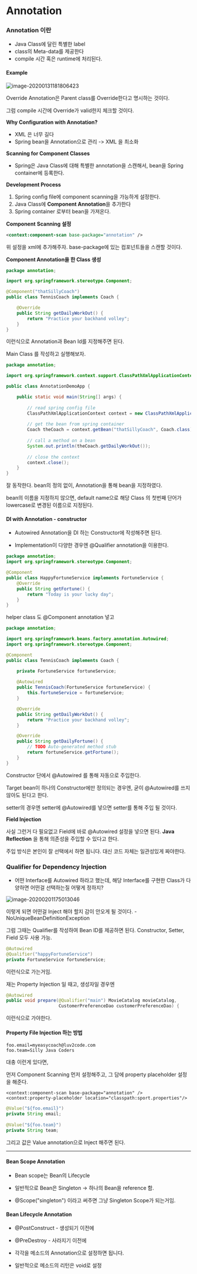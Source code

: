 # Annotation



### Annotation 이란

- Java Class에 달린 특별한 label
- class의 Meta-data를 제공한다
- compile 시간 혹은 runtime에 처리된다.



#### Example



![image-20200131181806423](images/image-20200131181806423.png)



Override Annotation은 Parent class를 Override한다고 명시하는 것이다.

그럼 compile 시간에 Override가 valid한지 체크할 것이다.



**Why Configuration with Annotation?**

- XML 은 너무 길다
- Spring bean을 Annotation으로 관리 -> XML 을 최소화



**Scanning for Component Classes**

- Spring은 Java Class에 대해 특별한 annotation을 스캔해서, bean을 Spring container에 등록한다.



**Development Process**

1. Spring config file에 component scanning을 가능하게 설정한다.
2. Java Class에 **Component Annotation**을 추가한다 
3. Spring container 로부터 bean을 가져온다.



**Component** **Scanning 설정**

```xml
<context:component-scan base-package="annotation" />
```

위 설정을 xml에 추가해주자. base-package에 있는 컴포넌트들을 스캔할 것이다.



**Component Annotation을 한 Class 생성**

```java
package annotation;

import org.springframework.stereotype.Component;

@Component("thatSillyCoach")
public class TennisCoach implements Coach {

	@Override
	public String getDailyWorkOut() {
		return "Practice your backhand volley";
	}
}
```

이런식으로 Annotation과 Bean Id를 지정해주면 된다.



Main Class 를 작성하고 실행해보자.

```java
package annotation;

import org.springframework.context.support.ClassPathXmlApplicationContext;

public class AnnotationDemoApp {

	public static void main(String[] args) {
		
		// read spring config file
		ClassPathXmlApplicationContext context = new ClassPathXmlApplicationContext("applicationContext.xml");
		
		// get the bean from spring container
		Coach theCoach = context.getBean("thatSillyCoach", Coach.class);
		
		// call a method on a bean
		System.out.println(theCoach.getDailyWorkOut());
		
		// close the context
		context.close();
	}
}
```

잘 동작한다. bean의 정의 없이, Annotation을 통해 bean을 지정하였다.



bean의 이름을 지정하지 않으면, default name으로 해당 Class 의 첫번째 단어가 lowercase로 변경된 이름으로 지정된다.



#### DI with Annotation - constructor

- Autowired Annotation을 DI 하는 Constructor에 작성해주면 된다.

- Implementation이 다양한 경우엔 @Qualifier annotation을 이용한다.



```java
package annotation;
import org.springframework.stereotype.Component;

@Component
public class HappyFortuneService implements FortuneService {
	@Override
	public String getFortune() {
		return "Today is your lucky day";
	}
}
```

helper class 도 @Component annotation 넣고



```java
package annotation;

import org.springframework.beans.factory.annotation.Autowired;
import org.springframework.stereotype.Component;

@Component
public class TennisCoach implements Coach {

	private FortuneService fortuneService;
	
	@Autowired
	public TennisCoach(FortuneService fortuneService) {
		this.fortuneService = fortuneService;
	}

	@Override
	public String getDailyWorkOut() {
		return "Practice your backhand volley";
	}

	@Override
	public String getDailyFortune() {
		// TODO Auto-generated method stub
		return fortuneService.getFortune();
	}
}
```

Constructor 단에서 @Autowired 를 통해 자동으로 주입한다.

Target bean이 하나의 Constructor에만 정의되는 경우엔, 굳이 @Autowired를 쓰지 않아도 된다고 한다.



setter의 경우엔 setter에 @Autowired를 넣으면 setter를 통해 주입 될 것이다.



**Field Injection**

사실 그런거 다 필요없고 Field에 바로 @Autowired 설정을 넣으면 된다. **Java Reflection** 을 통해 의존성을 주입할 수 있다고 한다. 



주입 방식은 본인이 잘 선택에서 하면 됩니다. 대신 코드 자체는 일관성있게 짜야한다.



### Qualifier for Dependency Injection

- 어떤 Interface를 Autowired 하라고 했는데, 해당 Interface를 구현한 Class가 다양하면 어떤걸 선택하는질 어떻게 정하지?



![image-20200201175013046](images/image-20200201175013046.png)

이렇게 되면 어떤걸 Inject 해야 할지 감이 안오게 될 것이다. - NoUniqueBeanDefinitionException

그럼 그때는 Qualifier를 작성하여 Bean ID를 제공하면 된다. Constructor, Setter, Field 모두 사용 가능.



```java
@Autowired
@Qualifier("happyFortuneService")
private FortuneService fortuneService;
```

이런식으로 가는거임.

재는 Property Injection 일 때고, 생성자일 경우엔

```java
@Autowired
public void prepare(@Qualifier("main") MovieCatalog movieCatalog,
                    CustomerPreferenceDao customerPreferenceDao) {
```

이런식으로 가야한다.



#### Property File Injection 하는 방법

```
foo.email=myeasycoach@luv2code.com
foo.team=Silly Java Coders
```

대충 이런게 있다면, 

먼저 Component Scanning 먼저 설정해주고, 그 담에 property placeholder 설정을 해준다.

```
<context:component-scan base-package="annotation" />
<context:property-placeholder location="classpath:sport.properties"/>
```

```java
@Value("${foo.email}")
private String email;
    
@Value("${foo.team}")
private String team;
```

그리고 값은 Value annotation으로 Inject 해주면 된다.



------------



#### Bean Scope Annotation

- Bean scope는 Bean의 Lifecycle
- 일반적으로 Bean은 Singleton -> 하나의 Bean을 reference 함.

- @Scope("singleton") 이라고 써주면 그냥 Singleton Scope가 되는거임.



#### Bean Lifecycle Annotation

- @PostConstruct - 생성되기 이전에
- @PreDestroy - 사라지기 이전에

- 각각을 메소드의 Annotation으로 설정하면 됩니다.
- 일반적으로 메소드의 리턴은 void로 설정